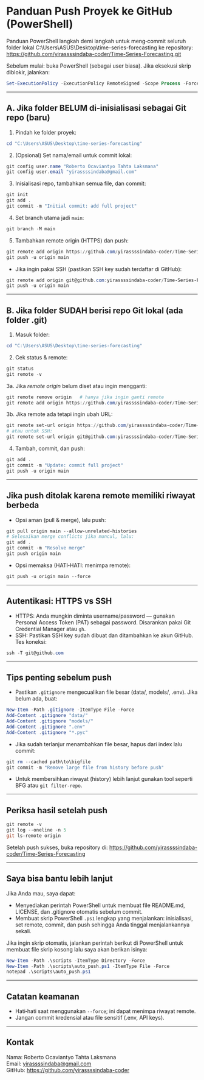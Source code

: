 # Panduan Push Proyek ke GitHub (PowerShell)

Panduan PowerShell langkah demi langkah untuk meng‑commit seluruh folder lokal
C:\Users\ASUS\Desktop\time-series-forecasting ke repository:
<https://github.com/yirassssindaba-coder/Time-Series-Forecasting.git>

Sebelum mulai: buka PowerShell (sebagai user biasa). Jika eksekusi skrip diblokir, jalankan:

```powershell
Set-ExecutionPolicy -ExecutionPolicy RemoteSigned -Scope Process -Force
```

---

## A. Jika folder BELUM di‑inisialisasi sebagai Git repo (baru)

1. Pindah ke folder proyek:

```powershell
cd "C:\Users\ASUS\Desktop\time-series-forecasting"
```

2. (Opsional) Set nama/email untuk commit lokal:

```powershell
git config user.name "Roberto Ocaviantyo Tahta Laksmana"
git config user.email "yirassssindaba@gmail.com"
```

3. Inisialisasi repo, tambahkan semua file, dan commit:

```powershell
git init
git add .
git commit -m "Initial commit: add full project"
```

4. Set branch utama jadi `main`:

```powershell
git branch -M main
```

5. Tambahkan remote origin (HTTPS) dan push:

```powershell
git remote add origin https://github.com/yirassssindaba-coder/Time-Series-Forecasting.git
git push -u origin main
```

- Jika ingin pakai SSH (pastikan SSH key sudah terdaftar di GitHub):

```powershell
git remote add origin git@github.com:yirassssindaba-coder/Time-Series-Forecasting.git
git push -u origin main
```

---

## B. Jika folder SUDAH berisi repo Git lokal (ada folder .git)

1. Masuk folder:

```powershell
cd "C:\Users\ASUS\Desktop\time-series-forecasting"
```

2. Cek status & remote:

```powershell
git status
git remote -v
```

3a. Jika *remote origin* belum diset atau ingin mengganti:

```powershell
git remote remove origin   # hanya jika ingin ganti remote
git remote add origin https://github.com/yirassssindaba-coder/Time-Series-Forecasting.git
```

3b. Jika remote ada tetapi ingin ubah URL:

```powershell
git remote set-url origin https://github.com/yirassssindaba-coder/Time-Series-Forecasting.git
# atau untuk SSH:
git remote set-url origin git@github.com:yirassssindaba-coder/Time-Series-Forecasting.git
```

4. Tambah, commit, dan push:

```powershell
git add .
git commit -m "Update: commit full project"
git push -u origin main
```

---

## Jika push ditolak karena remote memiliki riwayat berbeda

- Opsi aman (pull & merge), lalu push:

```powershell
git pull origin main --allow-unrelated-histories
# Selesaikan merge conflicts jika muncul, lalu:
git add .
git commit -m "Resolve merge"
git push origin main
```

- Opsi memaksa (HATI‑HATI: menimpa remote):

```powershell
git push -u origin main --force
```

---

## Autentikasi: HTTPS vs SSH

- HTTPS: Anda mungkin diminta username/password — gunakan Personal Access Token (PAT) sebagai password. Disarankan pakai Git Credential Manager atau `gh`.
- SSH: Pastikan SSH key sudah dibuat dan ditambahkan ke akun GitHub. Tes koneksi:

```powershell
ssh -T git@github.com
```

---

## Tips penting sebelum push

- Pastikan `.gitignore` mengecualikan file besar (data/, models/, .env). Jika belum ada, buat:

```powershell
New-Item -Path .gitignore -ItemType File -Force
Add-Content .gitignore "data/"
Add-Content .gitignore "models/"
Add-Content .gitignore ".env"
Add-Content .gitignore "*.pyc"
```

- Jika sudah terlanjur menambahkan file besar, hapus dari index lalu commit:

```powershell
git rm --cached path\to\bigfile
git commit -m "Remove large file from history before push"
```

- Untuk membersihkan riwayat (history) lebih lanjut gunakan tool seperti BFG atau `git filter-repo`.

---

## Periksa hasil setelah push

```powershell
git remote -v
git log --oneline -n 5
git ls-remote origin
```

Setelah push sukses, buka repository di:
<https://github.com/yirassssindaba-coder/Time-Series-Forecasting>

---

## Saya bisa bantu lebih lanjut

Jika Anda mau, saya dapat:

- Menyediakan perintah PowerShell untuk membuat file README.md, LICENSE, dan .gitignore otomatis sebelum commit.
- Membuat skrip PowerShell `.ps1` lengkap yang menjalankan: inisialisasi, set remote, commit, dan push sehingga Anda tinggal menjalankannya sekali.

Jika ingin skrip otomatis, jalankan perintah berikut di PowerShell untuk membuat file skrip kosong lalu saya akan berikan isinya:

```powershell
New-Item -Path .\scripts -ItemType Directory -Force
New-Item -Path .\scripts\auto_push.ps1 -ItemType File -Force
notepad .\scripts\auto_push.ps1
```

---

## Catatan keamanan

- Hati‑hati saat menggunakan `--force`; ini dapat menimpa riwayat remote.
- Jangan commit kredensial atau file sensitif (.env, API keys).

---

## Kontak

Nama: Roberto Ocaviantyo Tahta Laksmana  
Email: <yirassssindaba@gmail.com>  
GitHub: <https://github.com/yirassssindaba-coder>
